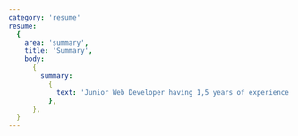 ```yaml
---
category: 'resume'
resume:
  {
    area: 'summary',
    title: 'Summary',
    body:
      {
        summary:
          {
            text: 'Junior Web Developer having 1,5 years of experience in building websites and apps that are responsive and usable. Proficient in HTML5 and css3. Good knowledge of SASS, SCSS preprocessors. Moderate knowledge and experience with JavaScript plus modern libraries. Possess working knowledge of React library. Regular usage of version control system (GIT) to maintain the code. Passionate about writing semantic, cross-browser compatible code by hand that is re-usable, maintainable and easy to understand. Ability to work well both independently and as part of a team. In the search for a position where I can enhance my skillset in web technologies to develop and implement solutions to meet business needs. Having a positive outlook and always willing to learn new traits.',
          },
      },
  }
---
```

